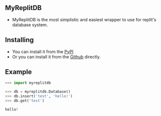 ## MyReplitDB

- MyReplitDB is the most simplistic and easiest wrapper to use for replit's database system.

## Installing

- You can install it from the [PyPI](https://pypi.org/project/MyReplitDB/1.2/)
- Or you can install it from the [Github](https://github.com/kaylebetter/myreplitdb) directly.

## Example

```py
>>> import myreplitdb

>>> db = myreplitdb.Database()
>>> db.insert('test', 'hello!')
>>> db.get('test')

hello!
```